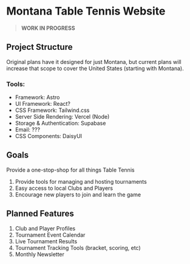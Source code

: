 # Montana Table Tennis Website


>  **WORK IN PROGRESS** 


## Project Structure

Original plans have it designed for just Montana, but current plans will increase that scope to cover the United States (starting with Montana).

### Tools:
* Framework: Astro
* UI Framework: React?
* CSS Framework: Tailwind.css
* Server Side Rendering: Vercel (Node)
* Storage & Authentication: Supabase
* Email: ???
* CSS Components: DaisyUI

## Goals

Provide a one-stop-shop for all things Table Tennis

1. Provide tools for managing and hosting tournaments
2. Easy access to local Clubs and Players
3. Encourage new players to join and learn the game


## Planned Features

1. Club and Player Profiles
2. Tournament Event Calendar
3. Live Tournament Results
4. Tournament Tracking Tools (bracket, scoring, etc)
5. Monthly Newsletter
